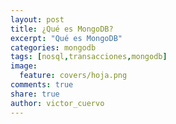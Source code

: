 ```yaml
---
layout: post
title: ¿Qué es MongoDB?
excerpt: "Qué es MongoDB"
categories: mongodb
tags: [nosql,transacciones,mongodb]
image:
  feature: covers/hoja.png
comments: true
share: true
author: victor_cuervo
---
```



[NoSQL]: {{site.url}}/nosql/bd-nosql/
[MongoDB]:  {{site.url}}/mongodb/
